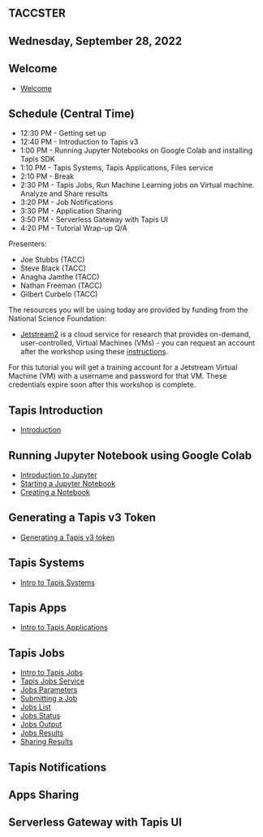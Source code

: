 ## TACCSTER

## Wednesday, September 28, 2022 

## Welcome
* [Welcome](./welcome/intro.md)

## Schedule (Central Time)
* 12:30 PM - Getting set up
* 12:40 PM - Introduction to Tapis v3
* 1:00 PM - Running Jupyter Notebooks on Google Colab and installing Tapis SDK
* 1:10 PM - Tapis Systems, Tapis Applications, Files service
* 2:10 PM - Break
* 2:30 PM - Tapis Jobs, Run Machine Learning jobs on Virtual machine. Analyze and Share results
* 3:20 PM - Job Notifications 
* 3:30 PM - Application Sharing
* 3:50 PM - Serverless Gateway with Tapis UI 
* 4:20 PM - Tutorial Wrap-up Q/A


Presenters:
* Joe Stubbs (TACC)
* Steve Black (TACC)
* Anagha Jamthe (TACC)
* Nathan Freeman (TACC)
* Gilbert Curbelo (TACC)

The resources you will be using today are provided by funding from the National Science Foundation:

* [Jetstream2](https://jetstream-cloud.org/) is a cloud service for research that provides on-demand, user-controlled, Virtual Machines (VMs) - you can request an account after the workshop using these [instructions](https://iujetstream.atlassian.net/wiki/spaces/JWT/pages/76150553/Get+a+Jetstream+Trial+Access+account).

For this tutorial you will get a training account for a Jetstream Virtual Machine (VM) with a username and password for that VM. These credentials expire soon after this workshop is complete.


## Tapis Introduction
* [Introduction](https://docs.google.com/presentation/d/1j8MHB6QqkZPsIBV-SWkTahA1W37FwFIJUGzsTlTisOc/edit?usp=sharing)

## Running Jupyter Notebook using Google Colab
* [Introduction to Jupyter](./block1/intro-to-jupyter.md)
* [Starting a Jupyter Notebook](./block1/intro-to-jupyter.md#starting-up-your-jupyter-notebook-environment)
* [Creating a Notebook](./block1/intro-to-jupyter.md#creating-a-notebook)

## Generating a Tapis v3 Token
* [Generating a Tapis v3 token](./block1/tapis-v3-token.md#generating-a-v3-token)

## Tapis Systems
* [Intro to Tapis Systems](./block3/tapis-systems.md)

## Tapis Apps
* [Intro to Tapis Applications](./block4/apps.md)

## Tapis Jobs
  * [Intro to Tapis Jobs](./block4/jobs.md)
  * [Tapis Jobs Service](./block4/jobs.md#tapisaloe-jobs-service)
  * [Jobs Parameters](./block4/jobs.md#jobs-parameters)
  * [Submitting a Job ](./block4/jobs.md#submitting-a-job)
  * [Jobs List](./block4/jobs.md#jobs-list)
  * [Jobs Status](./block4/jobs.md#jobs-status)
  * [Jobs Output](./block4/jobs.md#jobs-output)
  * [Jobs Results](./block4/jobs.md#jobs-results)
  * [Sharing Results](./block4/jobs.md#sharing-results)

## Tapis Notifications

## Apps Sharing

## Serverless Gateway with Tapis UI 



